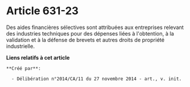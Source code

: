 # Article 631-23

Des aides financières sélectives sont attribuées aux entreprises relevant des industries techniques pour des dépenses liées à
l'obtention, à la validation et à la défense de brevets et autres droits de propriété industrielle.

**Liens relatifs à cet article**

	**Créé par**:

	  - Délibération n°2014/CA/11 du 27 novembre 2014 - art., v. init.
